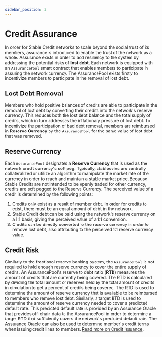 ```yaml
---
sidebar_position: 3
---
```


# Credit Assurance

In order for Stable Credit networks to scale beyond the social trust of its members, assurance is introduced to enable the trust of the network as a whole. Assurance exists in order to add resiliency to the system by addressing the potential risks of **lost debt**. Each network is equipped with an `AssurancePool` smart contract that enables members to participate in assuring the network currency. The AssurancePool exists firstly to incentivize members to participate in the removal of lost debt.

## Lost Debt Removal

Members who hold positive balances of credits are able to participate in the removal of lost debt by converting their credits into the network's reserve currency. This reduces both the lost debt balance and the total supply of credits, which in turn addresses the inflationary pressure of lost debt. To incentivize the participation of bad debt removal, members are reimbursed in **Reserve Currency** by the `AssurancePool` for the same value of lost debt that was removed.

## Reserve Currency

Each `AssurancePool` designates a **Reserve Currency** that is used as the network credit currency's soft peg. Typically, stablecoins are centrally collateralized or utilize an algorithm to manipulate the market rate of the currency in order to reach and maintain a stable market price. Because Stable Credits are not intended to be openly traded for other currency, credits are soft pegged to the Reserve Currency.
The perceived value of a credit is determined by the following points:

1. Credits only exist as a result of member debt. In order for credits to exist, there must be an equal amount of debt in the network.
2. Stable Credit debt can be paid using the network's reserve currency on a 1:1 basis, giving the perceived value of a 1:1 conversion.
3. Credits can be directly converted to the reserve currency in order to remove lost debt, also attributing to the perceived 1:1 reserve currency value.

## Credit Risk

Similarly to the fractional reserve banking system, the `AssurancePool` is not required to hold enough reserve currency to cover the entire supply of credits. An AssurancePool's reserve to debt ratio (**RTD**) measures the amount of credits that are currently being covered. The RTD is calculated by dividing the total amount of reserves held by the total amount of credits in circulation to get a percent of credits being covered. The RTD is used to determine the amount of reserve currency that is available to be reimbursed to members who remove lost debt. Similarly, a target RTD is used to determine the amount of reserve currency needed to cover a predicted default rate. This predicted default rate is provided by an Assurance Oracle that provides off-chain data to the AssurancePool in order to determine a target RTD that sufficiently covers the network's predicted default rate. The Assurance Oracle can also be used to determine member's credit terms when issuing credit lines to members. [Read more on Credit Issuance](/docs/overview/credit-issuance).
